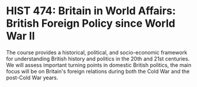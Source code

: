 # HIST 474: Britain in World Affairs: British Foreign Policy since World War II

The course provides a historical, political, and socio-economic framework for understanding British history and politics in the 20th and 21st centuries. We will assess important turning points in domestic British politics, the main focus will be on Britain's foreign relations during both the Cold War and the post-Cold War years.
